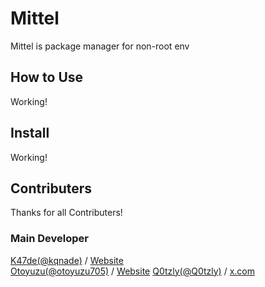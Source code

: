 # Mittel

Mittel is package manager for non-root env

## How to Use

Working!

## Install

Working!

## Contributers

Thanks for all Contributers!

### Main Developer

[K47de(@kqnade)](https://github.com/kqnade) / [Website](https://k4na.de)  
[Otoyuzu(@otoyuzu705)](https://github.com/otoyuzu705) / [Website](https://www.otoyuzu.com)
[Q0tzly(@Q0tzly)](https://github.com/Q0tzly) / [x.com](https://twitter.com/Q0tzly)
